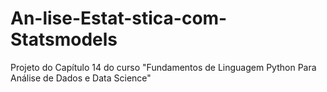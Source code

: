 # An-lise-Estat-stica-com-Statsmodels
Projeto do Capítulo 14 do curso "Fundamentos de Linguagem Python Para Análise de Dados e Data Science"
